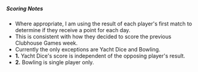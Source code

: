 ##### Scoring Notes

- Where appropriate, I am using the result of each player's first match to determine if they receive a point for each day.
- This is consistent with how they decided to score the previous Clubhouse Games week.
- Currently the only exceptions are Yacht Dice and Bowling.
- **1.** Yacht Dice's score is independent of the opposing player's result.
- **2.** Bowling is single player only.

<!--
Unordered sublists just don't seem to work?
Using the above as a work around
-->
